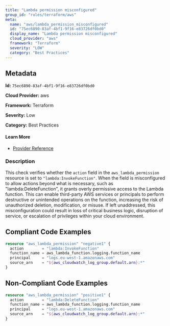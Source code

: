 ```yaml
---
title: "Lambda permission misconfigured"
group_id: "rules/terraform/aws"
meta:
  name: "aws/lambda_permission_misconfigured"
  id: "75ec6890-83af-4bf1-9f16-e83726df0bd0"
  display_name: "Lambda permission misconfigured"
  cloud_provider: "aws"
  framework: "Terraform"
  severity: "LOW"
  category: "Best Practices"
---
```

## Metadata

**Id:** `75ec6890-83af-4bf1-9f16-e83726df0bd0`

**Cloud Provider:** aws

**Framework:** Terraform

**Severity:** Low

**Category:** Best Practices

#### Learn More

 - [Provider Reference](https://registry.terraform.io/providers/hashicorp/aws/latest/docs/resources/lambda_permission)

### Description

 This check verifies whether the `action` field in the `aws_lambda_permission` resource is set to `"lambda:InvokeFunction"`. When the field is misconfigured to allow actions beyond what is necessary, such as "lambda:DeleteFunction", it grants overly permissive access to the Lambda function. This can enable third-party AWS services or principals to perform destructive or unintended operations on the function, increasing the risk of unauthorized deletion, modification, or misuse. If left unaddressed, this misconfiguration could result in loss of critical business logic, disruption of service, or escalation of privileges within your cloud environment.


## Compliant Code Examples
```terraform
resource "aws_lambda_permission" "negative1" {
  action        = "lambda:InvokeFunction"
  function_name = aws_lambda_function.logging.function_name
  principal     = "logs.eu-west-1.amazonaws.com"
  source_arn    = "${aws_cloudwatch_log_group.default.arn}:*"
}

```
## Non-Compliant Code Examples
```terraform
resource "aws_lambda_permission" "positive1" {
  action        = "lambda:DeleteFunction"
  function_name = aws_lambda_function.logging.function_name
  principal     = "logs.eu-west-1.amazonaws.com"
  source_arn    = "${aws_cloudwatch_log_group.default.arn}:*"
}

```